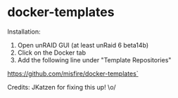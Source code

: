 # docker-templates

Installation:

1. Open unRAID GUI (at least unRaid 6 beta14b)
2. Click on the Docker tab
3. Add the following line under "Template Repositories"

https://github.com/misfire/docker-templates`

Credits: JKatzen for fixing this up! \o/